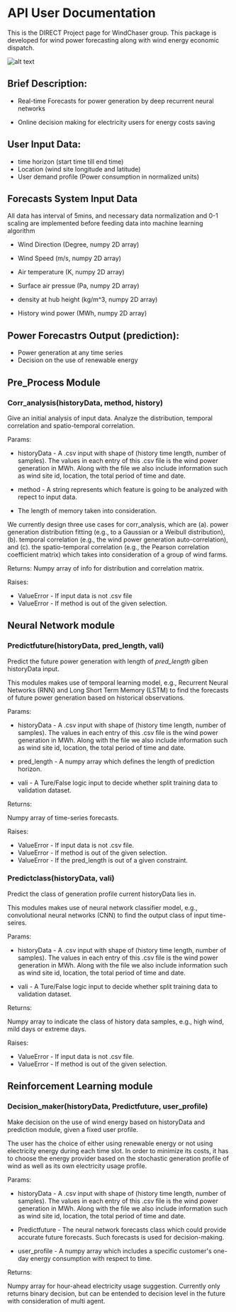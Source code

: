# API User Documentation
This is the DIRECT Project page for WindChaser group. This package is developed for wind power forecasting along with wind energy economic dispatch. 

![alt text](https://github.com/yiwen26/WindChaser/blob/master/Docs/use_case.png)

## Brief Description:
* Real-time Forecasts for power generation by deep recurrent neural networks

* Online decision making for electricity users for energy costs saving

## User Input Data:
* time horizon (start time till end time)
* Location (wind site longitude and latitude)
* User demand profile (Power consumption in normalized units)

## Forecasts System Input Data 
All data has interval of 5mins, and necessary data normalization and 0-1 scaling are implemented before feeding data into machine learning algorithm
* Wind Direction (Degree, numpy 2D array)

* Wind Speed (m/s, numpy 2D array)

* Air temperature (K, numpy 2D array)

* Surface air pressue (Pa, numpy 2D array)

* density at hub height (kg/m^3, numpy 2D array)

* History wind power (MWh, numpy 2D array)

## Power Forecastrs Output (prediction):
* Power generation at any time series
* Decision on the use of renewable energy
        

## Pre_Process Module
### Corr_analysis(historyData, method, history)
Give an initial analysis of input data. Analyze the distribution, temporal correlation and spatio-temporal correlation.

Params:
* historyData - A .csv input with shape of (history time length, number of samples). The values in each entry of this .csv file is the wind power generation in MWh. Along with the file we also include information such as wind site id, location, the total period of time and date.

* method - A string represents which feature is going to be analyzed with repect to input data.

* The length of memory taken into consideration.

We currently design three use cases for corr_analysis, which are (a). power generation distribution fitting (e.g., to a Gaussian or a Weibull distribution), (b). temporal correlation (e.g., the wind power generation auto-correlation), and (c). the spatio-temporal correlation (e.g., the Pearson correlation coefficient matrix) which takes into consideration of a group of wind farms.

Returns: 
Numpy array of info for distribution and correlation matrix.

Raises:
* ValueError - If input data is not .csv file
* ValueError - If method is out of the given selection.



## Neural Network module

### Predictfuture(historyData, pred_length, vali)
Predict the future power generation with length of *pred_length* giben historyData input.

This modules makes use of temporal learning model, e.g., Recurrent Neural Networks (RNN) and Long Short Term Memory (LSTM) to find the forecasts of future power generation based on historical observations.

Params:
* historyData - A .csv input with shape of (history time length, number of samples). The values in each entry of this .csv file is the wind power generation in MWh. Along with the file we also include information such as wind site id, location, the total period of time and date.

* pred_length - A numpy array which defines the length of prediction horizon.

* vali - A Ture/False logic input to decide whether split training data to validation dataset.

Returns:

Numpy array of time-series forecasts.

Raises:
* ValueError - If input data is not .csv file.
* ValueError - If method is out of the given selection.
* ValueError - If the pred_length is out of a given constraint.


### Predictclass(historyData, vali)
Predict the class of generation profile current historyData lies in.

This modules makes use of neural network classifier model, e.g., convolutional neural networks (CNN) to find the output class of input time-seires.

Params:
* historyData - A .csv input with shape of (history time length, number of samples). The values in each entry of this .csv file is the wind power generation in MWh. Along with the file we also include information such as wind site id, location, the total period of time and date.


* vali - A Ture/False logic input to decide whether split training data to validation dataset.

Returns:

Numpy array to indicate the class of history data samples, e.g., high wind, mild days or extreme days.

Raises:
* ValueError - If input data is not .csv file.
* ValueError - If method is out of the given selection.

## Reinforcement Learning module
### Decision_maker(historyData, Predictfuture, user_profile)
Make decision on the use of wind energy based on historyData and prediction module, given a fixed user profile.

The user has the choice of either using renewable energy or not using electricity energy during each time slot. In order to minimize its costs, it has to choose the energy provider based on the stochastic generation profile of wind as well as its own electricity usage profile.

Params:

* historyData - A .csv input with shape of (history time length, number of samples). The values in each entry of this .csv file is the wind power generation in MWh. Along with the file we also include information such as wind site id, location, the total period of time and date.

* Predictfuture -  The neural network forecasts class which could provide accurate future forecasts. Such forecasts is used for decision-making.

* user_profile - A numpy array which includes a specific customer's one-day energy consumption with respect to time.

Returns:

Numpy array for hour-ahead electricity usage suggestion. Currently only returns binary decision, but can be entended to decision level in the future with consideration of multi agent. 
